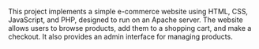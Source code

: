 This project implements a simple e-commerce website using HTML, CSS, JavaScript, and PHP, designed to run on an Apache server. The website allows users to browse products, add them to a shopping cart, and make a checkout. It also provides an admin interface for managing products.
